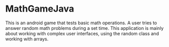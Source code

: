 # MathGameJava
This is an android game that tests basic math operations. A user tries to answer random math problems during a set time. 
This application is mainly about working with complex user interfaces, using the random class and working with arrays.
